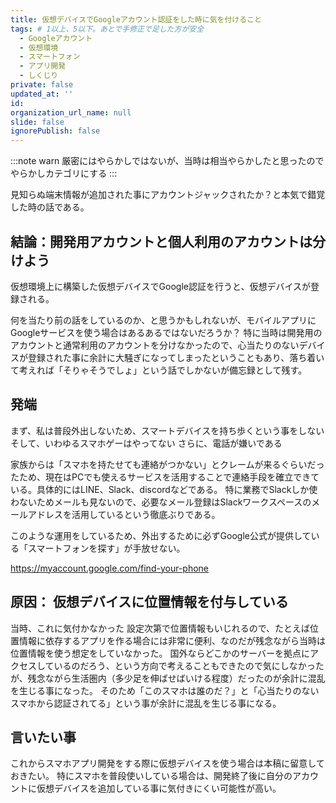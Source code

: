 ```yaml
---
title: 仮想デバイスでGoogleアカウント認証をした時に気を付けること
tags: # 1以上、5以下。あとで手修正で足した方が安全
  - Googleアカウント
  - 仮想環境
  - スマートフォン
  - アプリ開発
  - しくじり
private: false
updated_at: ''
id: 
organization_url_name: null
slide: false
ignorePublish: false
---
```


:::note warn
厳密にはやらかしではないが、当時は相当やらかしたと思ったのでやらかしカテゴリにする
:::

見知らぬ端末情報が追加された事にアカウントジャックされたか？と本気で錯覚した時の話である。

## 結論：開発用アカウントと個人利用のアカウントは分けよう
仮想環境上に構築した仮想デバイスでGoogle認証を行うと、仮想デバイスが登録される。

何を当たり前の話をしているのか、と思うかもしれないが、モバイルアプリにGoogleサービスを使う場合はあるあるではないだろうか？
特に当時は開発用のアカウントと通常利用のアカウントを分けなかったので、心当たりのないデバイスが登録された事に余計に大騒ぎになってしまったということもあり、落ち着いて考えれば「そりゃそうでしょ」という話でしかないが備忘録として残す。

## 発端
まず、私は普段外出しないため、スマートデバイスを持ち歩くという事をしない
そして、いわゆるスマホゲーはやってない
さらに、電話が嫌いである

家族からは「スマホを持たせても連絡がつかない」とクレームが来るぐらいだったため、現在はPCでも使えるサービスを活用することで連絡手段を確立できている。具体的にはLINE、Slack、discordなどである。
特に業務でSlackしか使わないためメールも見ないので、必要なメール登録はSlackワークスペースのメールアドレスを活用しているという徹底ぶりである。

このような運用をしているため、外出するために必ずGoogle公式が提供している「スマートフォンを探す」が手放せない。

https://myaccount.google.com/find-your-phone

## 原因： 仮想デバイスに位置情報を付与している
当時、これに気付かなかった
設定次第で位置情報もいじれるので、たとえば位置情報に依存するアプリを作る場合には非常に便利、なのだが残念ながら当時は位置情報を使う想定をしていなかった。
国外ならどこかのサーバーを拠点にアクセスしているのだろう、という方向で考えることもできたので気にしなかったが、残念ながら生活圏内（多少足を伸ばせばいける程度）だったのが余計に混乱を生じる事になった。
そのため「このスマホは誰のだ？」と「心当たりのないスマホから認証されてる」という事が余計に混乱を生じる事になる。

## 言いたい事
これからスマホアプリ開発をする際に仮想デバイスを使う場合は本稿に留意しておきたい。
特にスマホを普段使いしている場合は、開発終了後に自分のアカウントに仮想デバイスを追加している事に気付きにくい可能性が高い。
